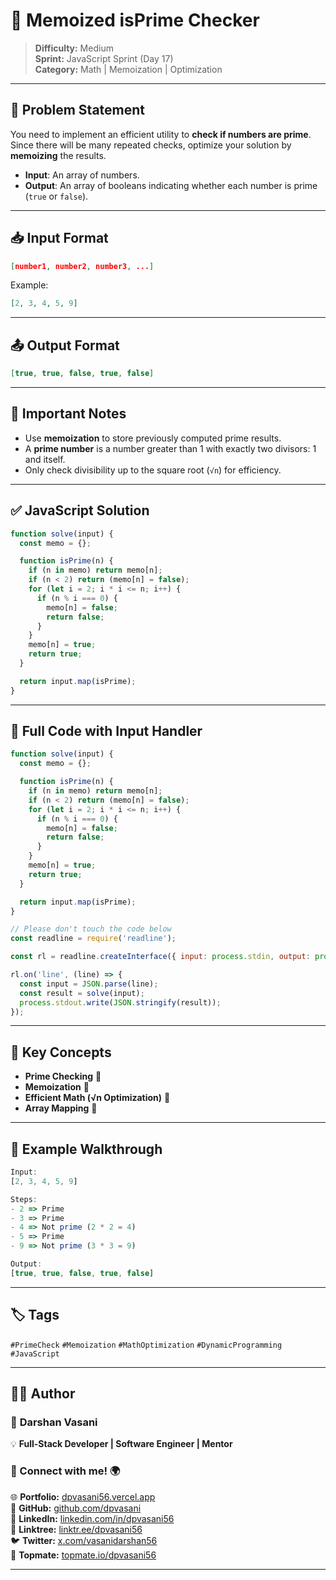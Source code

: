 # 🔎 Memoized isPrime Checker

> **Difficulty:** Medium  
> **Sprint:** JavaScript Sprint (Day 17)  
> **Category:** Math | Memoization | Optimization

---

## 🧩 Problem Statement

You need to implement an efficient utility to **check if numbers are prime**.  
Since there will be many repeated checks, optimize your solution by **memoizing** the results.

- **Input**: An array of numbers.
- **Output**: An array of booleans indicating whether each number is prime (`true` or `false`).

---

## 📥 Input Format

```json
[number1, number2, number3, ...]
```

Example:

```json
[2, 3, 4, 5, 9]
```

---

## 📤 Output Format

```json
[true, true, false, true, false]
```

---

## 📌 Important Notes

- Use **memoization** to store previously computed prime results.
- A **prime number** is a number greater than 1 with exactly two divisors: 1 and itself.
- Only check divisibility up to the square root (`√n`) for efficiency.

---

## ✅ JavaScript Solution

```js
function solve(input) {
  const memo = {};

  function isPrime(n) {
    if (n in memo) return memo[n];
    if (n < 2) return (memo[n] = false);
    for (let i = 2; i * i <= n; i++) {
      if (n % i === 0) {
        memo[n] = false;
        return false;
      }
    }
    memo[n] = true;
    return true;
  }

  return input.map(isPrime);
}
```

---

## 📜 Full Code with Input Handler

```js
function solve(input) {
  const memo = {};

  function isPrime(n) {
    if (n in memo) return memo[n];
    if (n < 2) return (memo[n] = false);
    for (let i = 2; i * i <= n; i++) {
      if (n % i === 0) {
        memo[n] = false;
        return false;
      }
    }
    memo[n] = true;
    return true;
  }

  return input.map(isPrime);
}

// Please don't touch the code below
const readline = require('readline');

const rl = readline.createInterface({ input: process.stdin, output: process.stdout });

rl.on('line', (line) => {
  const input = JSON.parse(line);
  const result = solve(input);
  process.stdout.write(JSON.stringify(result));
});
```

---

## 🧠 Key Concepts

- **Prime Checking** 🧮
- **Memoization** 🧠
- **Efficient Math (√n Optimization)** 🚀
- **Array Mapping** 📑

---

## 🧪 Example Walkthrough

```js
Input:
[2, 3, 4, 5, 9]

Steps:
- 2 => Prime
- 3 => Prime
- 4 => Not prime (2 * 2 = 4)
- 5 => Prime
- 9 => Not prime (3 * 3 = 9)

Output:
[true, true, false, true, false]
```

---

## 🏷️ Tags

`#PrimeCheck` `#Memoization` `#MathOptimization` `#DynamicProgramming` `#JavaScript`

---

## 👨‍💻 Author

### 🚀 **Darshan Vasani**  
💡 **Full-Stack Developer | Software Engineer | Mentor**

### 🔗 Connect with me! 🌍  
🌐 **Portfolio:** [dpvasani56.vercel.app](https://dpvasani56.vercel.app/)  
🐙 **GitHub:** [github.com/dpvasani](https://github.com/dpvasani)  
💼 **LinkedIn:** [linkedin.com/in/dpvasani56](https://linkedin.com/in/dpvasani56/)  
🌳 **Linktree:** [linktr.ee/dpvasani56](https://linktr.ee/dpvasani56)  
🐦 **Twitter:** [x.com/vasanidarshan56](https://x.com/vasanidarshan56)  
📢 **Topmate:** [topmate.io/dpvasani56](https://topmate.io/dpvasani56)

---

